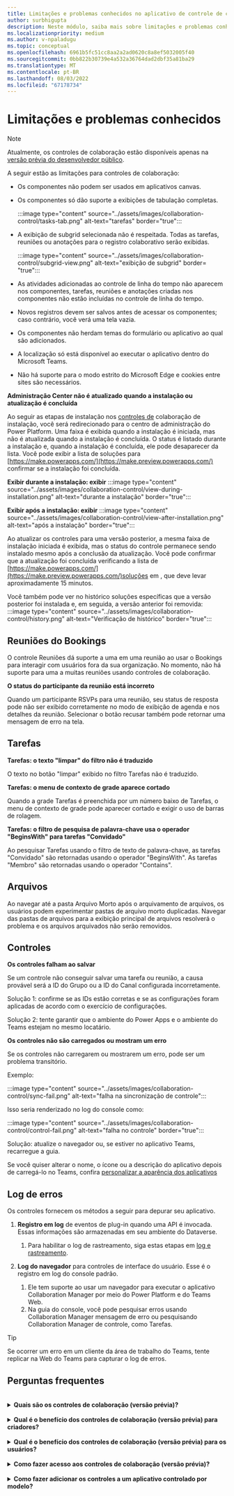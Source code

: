```yaml
---
title: Limitações e problemas conhecidos no aplicativo de controle de colaboração
author: surbhigupta
description: Neste módulo, saiba mais sobre limitações e problemas conhecidos no aplicativo Controles de colaboração para o Microsoft Teams.
ms.localizationpriority: medium
ms.author: v-npaladugu
ms.topic: conceptual
ms.openlocfilehash: 6961b5fc51cc8aa2a2ad0620c8a8ef5032005f40
ms.sourcegitcommit: 0bb822b30739e4a532a36764dad2dbf35a81ba29
ms.translationtype: MT
ms.contentlocale: pt-BR
ms.lasthandoff: 08/03/2022
ms.locfileid: "67178734"
---
```

# <a name="limitations-and-known-issues"></a>Limitações e problemas conhecidos

> [!NOTE]
> Atualmente, os controles de colaboração estão disponíveis apenas na [versão prévia do desenvolvedor público](~/resources/dev-preview/developer-preview-intro.md).

A seguir estão as limitações para controles de colaboração:

* Os componentes não podem ser usados em aplicativos canvas.
* Os componentes só dão suporte a exibições de tabulação completas.

     :::image type="content" source="../assets/images/collaboration-control/tasks-tab.png" alt-text="tarefas" border="true":::

* A exibição de subgrid selecionada não é respeitada. Todas as tarefas, reuniões ou anotações para o registro colaborativo serão exibidas.

     :::image type="content" source="../assets/images/collaboration-control/subgrid-view.png" alt-text="exibição de subgrid" border= "true":::

* As atividades adicionadas ao controle de linha do tempo não aparecem nos componentes, tarefas, reuniões e anotações criadas nos componentes não estão incluídas no controle de linha do tempo.
* Novos registros devem ser salvos antes de acessar os componentes; caso contrário, você verá uma tela vazia.
* Os componentes não herdam temas do formulário ou aplicativo ao qual são adicionados.
* A localização só está disponível ao executar o aplicativo dentro do Microsoft Teams.
* Não há suporte para o modo estrito do Microsoft Edge e cookies entre sites são necessários.

**Administração Center não é atualizado quando a instalação ou atualização é concluída**

Ao seguir as etapas de instalação nos [controles de](~/samples/install-collaboration-control.md) colaboração de instalação, você será redirecionado para o centro de administração do Power Platform. Uma faixa é exibida quando a instalação é iniciada, mas não é atualizada quando a instalação é concluída. O status é listado durante a instalação e, quando a instalação é concluída, ele pode desaparecer da lista. Você pode exibir a lista de soluções para [https://make.powerapps.com/](https://make.preview.powerapps.com/) confirmar se a instalação foi concluída.

**Exibir durante a instalação: exibir** :::image type="content" source="../assets/images/collaboration-control/view-during-installation.png" alt-text="durante a instalação" border="true":::

**Exibir após a instalação: exibir** :::image type="content" source="../assets/images/collaboration-control/view-after-installation.png" alt-text="após a instalação" border="true":::

Ao atualizar os controles para uma versão posterior, a mesma faixa de instalação iniciada é exibida, mas o status do controle permanece sendo instalado mesmo após a conclusão da atualização. Você pode confirmar que a atualização foi concluída verificando a lista de [https://make.powerapps.com/](https://make.preview.powerapps.com/)soluções em , que deve levar aproximadamente 15 minutos.

Você também pode ver no histórico soluções específicas que a versão posterior foi instalada e, em seguida, a versão anterior foi removida: :::image type="content" source="../assets/images/collaboration-control/history.png" alt-text="Verificação de histórico" border="true":::

## <a name="bookings-meetings"></a>Reuniões do Bookings

O controle Reuniões dá suporte a uma em uma reunião ao usar o Bookings para interagir com usuários fora da sua organização. No momento, não há suporte para uma a muitas reuniões usando controles de colaboração.

**O status do participante da reunião está incorreto**

Quando um participante RSVPs para uma reunião, seu status de resposta pode não ser exibido corretamente no modo de exibição de agenda e nos detalhes da reunião. Selecionar o botão recusar também pode retornar uma mensagem de erro na tela.

## <a name="tasks"></a>Tarefas

**Tarefas: o texto "limpar" do filtro não é traduzido**

O texto no botão "limpar" exibido no filtro Tarefas não é traduzido.

**Tarefas: o menu de contexto de grade aparece cortado**

Quando a grade Tarefas é preenchida por um número baixo de Tarefas, o menu de contexto de grade pode aparecer cortado e exigir o uso de barras de rolagem.

**Tarefas: o filtro de pesquisa de palavra-chave usa o operador "BeginsWith" para tarefas "Convidado"**

Ao pesquisar Tarefas usando o filtro de texto de palavra-chave, as tarefas "Convidado" são retornadas usando o operador "BeginsWith". As tarefas "Membro" são retornadas usando o operador "Contains".

## <a name="files"></a>Arquivos

Ao navegar até a pasta Arquivo Morto após o arquivamento de arquivos, os usuários podem experimentar pastas de arquivo morto duplicadas.  Navegar das pastas de arquivos para a exibição principal de arquivos resolverá o problema e os arquivos arquivados não serão removidos.

## <a name="controls"></a>Controles

**Os controles falham ao salvar**

Se um controle não conseguir salvar uma tarefa ou reunião, a causa provável será a ID do Grupo ou a ID do Canal configurada incorretamente.  

Solução 1: confirme se as IDs estão corretas e se as configurações foram aplicadas de acordo com o exercício de configurações.  

Solução 2: tente garantir que o ambiente do Power Apps e o ambiente do Teams estejam no mesmo locatário.  

**Os controles não são carregados ou mostram um erro**

Se os controles não carregarem ou mostrarem um erro, pode ser um problema transitório.

Exemplo:

:::image type="content" source="../assets/images/collaboration-control/sync-fail.png" alt-text="falha na sincronização de controle":::

Isso seria renderizado no log do console como:

:::image type="content" source="../assets/images/collaboration-control/control-fail.png" alt-text="falha no controle" border="true":::

Solução: atualize o navegador ou, se estiver no aplicativo Teams, recarregue a guia.

Se você quiser alterar o nome, o ícone ou a descrição do aplicativo depois de carregá-lo no Teams, confira [personalizar a aparência dos aplicativos](/MicrosoftTeams/customize-apps#customize-details-of-an-app)

## <a name="error-logging"></a>Log de erros

Os controles fornecem os métodos a seguir para depurar seu aplicativo.

1. **Registro em log** de eventos de plug-in quando uma API é invocada. Essas informações são armazenadas em seu ambiente do Dataverse.

    1. Para habilitar o log de rastreamento, siga estas etapas em [log e rastreamento](/power-apps/developer/data-platform/logging-tracing?WT.mc_id=email).

1. **Log do navegador** para controles de interface do usuário. Esse é o registro em log do console padrão.

    1. Ele tem suporte ao usar um navegador para executar o aplicativo Collaboration Manager por meio do Power Platform e do Teams Web.
    1. Na guia do console, você pode pesquisar erros usando Collaboration Manager mensagem de erro ou pesquisando Collaboration Manager de controle, como Tarefas.

> [!TIP]
> Se ocorrer um erro em um cliente da área de trabalho do Teams, tente replicar na Web do Teams para capturar o log de erros.

## <a name="faq"></a>Perguntas frequentes

<br>

<details>

<summary><b>Quais são os controles de colaboração (versão prévia)?</b></summary>

Os controles de colaboração (versão prévia) permitem que você adicione recursos do Microsoft 365 aos seus aplicativos personalizados de linha de negócios do Power Apps para simplificar os fluxos de trabalho do usuário ao colaborar em processos de negócios no Teams ou no Power Apps.

<br>

</details>

<br>

<details>

<summary><b>Qual é o benefício dos controles de colaboração (versão prévia) para criadores?</b></summary>

Com esses novos controles, você, como criador, pode arrastar e soltar controles que trazem a colaboração do Microsoft 365 para seu aplicativo.

<br>

</details>

<br>

<details>

<summary><b>Qual é o benefício dos controles de colaboração (versão prévia) para os usuários?</b></summary>

Os usuários podem experimentar ganhos de produtividade e permanecer no fluxo colaborando em aprovações, arquivos, reuniões, anotações e tarefas sem sair do contexto do seu aplicativo.

<br>

</details>

<br>

<details>

<summary><b>Como fazer acesso aos controles de colaboração (versão prévia)?</b></summary>

Solicite que o administrador do Power Platform instale os controles do AppSource em seu ambiente do Power Apps.

<br>

</details>

<br>

<details>

<summary><b>Como fazer adicionar os controles a um aplicativo controlado por modelo?</b></summary>

Navegue até o Designer de Formulários e arraste os controles do painel Componente para um formulário.

<br>

</details>
